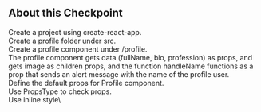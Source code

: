 ## About this Checkpoint

Create a project using create-react-app.\
Create a profile folder under src.\
Create a profile component under /profile.\
The profile component gets data (fullName, bio, profession) as props, and gets image as children props, and the function handleName functions as a prop that sends an alert message with the name of the profile user.\
Define the default props for Profile component. \
Use PropsType to check props.  \
Use inline style\